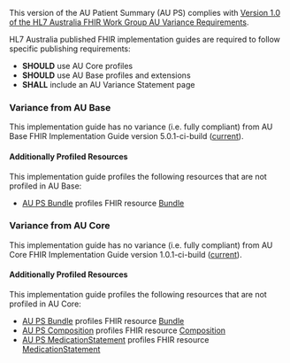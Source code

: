 This version of the AU Patient Summary (AU PS) complies with [Version 1.0 of the HL7 Australia FHIR Work Group AU Variance Requirements](https://hl7.org.au/fhir/HL7%20AU%20Variance%20Requirements%20v1.0.pdf).

HL7 Australia published FHIR implementation guides are required to follow specific publishing requirements:
- **SHOULD** use AU Core profiles
- **SHOULD** use AU Base profiles and extensions
- **SHALL** include an AU Variance Statement page


### Variance from AU Base
This implementation guide has no variance (i.e. fully compliant) from AU Base FHIR Implementation Guide version 5.0.1-ci-build ([current](https://build.fhir.org/ig/hl7au/au-fhir-base/)).

#### Additionally Profiled Resources

This implementation guide profiles the following resources that are not profiled in AU Base:

- [AU PS Bundle](StructureDefinition-au-ps-bundle.html) profiles FHIR resource [Bundle](http://hl7.org/fhir/R4/bundle.html)


### Variance from AU Core
This implementation guide has no variance (i.e. fully compliant) from AU Core FHIR Implementation Guide version 1.0.1-ci-build ([current](https://build.fhir.org/ig/hl7au/au-fhir-core/)).

#### Additionally Profiled Resources

This implementation guide profiles the following resources that are not profiled in AU Core:

- [AU PS Bundle](StructureDefinition-au-ps-bundle.html) profiles FHIR resource [Bundle](http://hl7.org/fhir/R4/bundle.html)
- [AU PS Composition](StructureDefinition-au-ps-composition.html) profiles FHIR resource [Composition](http://hl7.org/fhir/R4/composition.html)
- [AU PS MedicationStatement](StructureDefinition-au-ps-medicationstatement.html) profiles FHIR resource [MedicationStatement](http://hl7.org/fhir/R4/medicationstatement.html)
